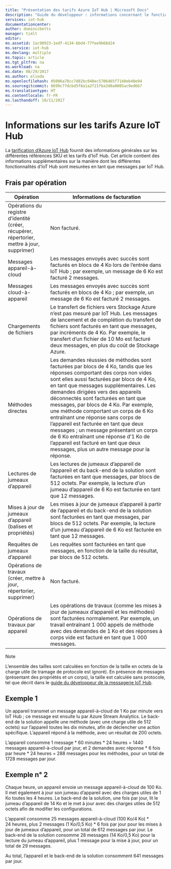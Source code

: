 ```yaml
---
title: "Présentation des tarifs Azure IoT Hub | Microsoft Docs"
description: "Guide du développeur : informations concernant le fonctionnement des mesures et des tarifs IoT Hub, avec des exemples."
services: iot-hub
documentationcenter: 
author: dominicbetts
manager: timlt
editor: 
ms.assetid: 1ac90923-1edf-4134-bbd4-77fee9b68d24
ms.service: iot-hub
ms.devlang: multiple
ms.topic: article
ms.tgt_pltfrm: na
ms.workload: na
ms.date: 08/29/2017
ms.author: elioda
ms.openlocfilehash: 05006a78cc7d82bc048ec5706465f7140eb40e94
ms.sourcegitcommit: 6699c77dcbd5f8a1a2f21fba3d0a0005ac9ed6b7
ms.translationtype: HT
ms.contentlocale: fr-FR
ms.lasthandoff: 10/11/2017
---
```

# <a name="azure-iot-hub-pricing-information"></a>Informations sur les tarifs Azure IoT Hub

La [tarification d’Azure IoT Hub][lnk-pricing] fournit des informations générales sur les différentes références SKU et les tarifs d’IoT Hub. Cet article contient des informations supplémentaires sur la manière dont les différentes fonctionnalités d’IoT Hub sont mesurées en tant que messages par IoT Hub.

## <a name="charges-per-operation"></a>Frais par opération

| Opération | Informations de facturation | 
| --------- | ------------------- |
| Opérations du registre d’identité <br/> (créer, récupérer, répertorier, mettre à jour, supprimer) | Non facturé. |
| Messages appareil-à-cloud | Les messages envoyés avec succès sont facturés en blocs de 4 Ko lors de l’entrée dans IoT Hub ; par exemple, un message de 6 Ko est facturé 2 messages. |
| Messages cloud-à-appareil | Les messages envoyés avec succès sont facturés en blocs de 4 Ko ; par exemple, un message de 6 Ko est facturé 2 messages. |
| Chargements de fichiers | Le transfert de fichiers vers Stockage Azure n’est pas mesuré par IoT Hub. Les messages de lancement et de complétion du transfert de fichiers sont facturés en tant que messages, par incréments de 4 Ko. Par exemple, le transfert d’un fichier de 10 Mo est facturé deux messages, en plus du coût de Stockage Azure. |
| Méthodes directes | Les demandes réussies de méthodes sont facturées par blocs de 4 Ko, tandis que les réponses comportant des corps non vides sont elles aussi facturées par blocs de 4 Ko, en tant que messages supplémentaires. Les demandes dirigées vers des appareils déconnectés sont facturées en tant que messages, par blocs de 4 Ko. Par exemple, une méthode comportant un corps de 6 Ko entraînant une réponse sans corps de l’appareil est facturée en tant que deux messages ; un message présentant un corps de 6 Ko entraînant une réponse d’1 Ko de l’appareil est facturé en tant que deux messages, plus un autre message pour la réponse. |
| Lectures de jumeaux d’appareil | Les lectures de jumeaux d’appareil de l’appareil et du back-end de la solution sont facturées en tant que messages, par blocs de 512 octets. Par exemple, la lecture d’un jumeau d’appareil de 6 Ko est facturée en tant que 12 messages. |
| Mises à jour de jumeaux d’appareil (balises et propriétés) | Les mises à jour de jumeaux d’appareil à partir de l’appareil et du back-end de la solution sont facturées en tant que messages, par blocs de 512 octets. Par exemple, la lecture d’un jumeau d’appareil de 6 Ko est facturée en tant que 12 messages. |
| Requêtes de jumeaux d’appareil | Les requêtes sont facturées en tant que messages, en fonction de la taille du résultat, par blocs de 512 octets. |
| Opérations de travaux <br/> (créer, mettre à jour, répertorier, supprimer) | Non facturé. |
| Opérations de travaux par appareil | Les opérations de travaux (comme les mises à jour de jumeaux d’appareil et les méthodes) sont facturées normalement. Par exemple, un travail entraînant 1 000 appels de méthode avec des demandes de 1 Ko et des réponses à corps vide est facturé en tant que 1 000 messages. |

> [!NOTE]
> L’ensemble des tailles sont calculées en fonction de la taille en octets de la charge utile (le tramage de protocole est ignoré). En présence de messages (présentant des propriétés et un corps), la taille est calculée sans protocole, tel que décrit dans le [guide du développeur de la messagerie IoT Hub][lnk-message-size].

## <a name="example-1"></a>Exemple 1

Un appareil transmet un message appareil-à-cloud de 1 Ko par minute vers IoT Hub ; ce message est ensuite lu par Azure Stream Analytics. Le back-end de la solution appelle une méthode (avec une charge utile de 512 octets) sur l’appareil toutes les dix minutes, afin de déclencher une action spécifique. L’appareil répond à la méthode, avec un résultat de 200 octets.

L’appareil consomme 1 message * 60 minutes * 24 heures = 1440 messages appareil-à-cloud par jour, et 2 demandes avec réponse * 6 fois par heure * 24 heures = 288 messages pour les méthodes, pour un total de 1728 messages par jour.

## <a name="example-2"></a>Exemple n° 2

Chaque heure, un appareil envoie un message appareil-à-cloud de 100 Ko. Il met également à jour son jumeau d’appareil avec des charges utiles de 1 Ko toutes les 4 heures. Le back-end de la solution, une fois par jour, lit le jumeau d’appareil de 14 Ko et le met à jour avec des charges utiles de 512 octets afin de modifier les configurations.

L’appareil consomme 25 messages appareil-à-cloud (100 Ko/4 Ko) * 24 heures, plus 2 messages (1 Ko/0,5 Ko) * 6 fois par jour pour les mises à jour de jumeaux d’appareil, pour un total de 612 messages par jour.
Le back-end de la solution consomme 28 messages (14 Ko/0,5 Ko) pour la lecture du jumeau d’appareil, plus 1 message pour la mise à jour, pour un total de 29 messages.

Au total, l’appareil et le back-end de la solution consomment 641 messages par jour.


[lnk-pricing]: https://azure.microsoft.com/pricing/details/iot-hub
[lnk-message-size]: iot-hub-devguide-messages-construct.md
